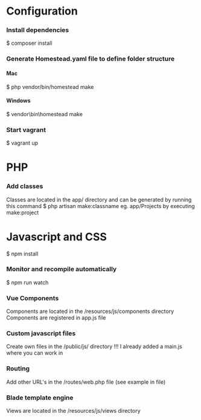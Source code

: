 # Configuration

### Install dependencies
$ composer install

### Generate Homestead.yaml file to define folder structure
#### Mac
$ php vendor/bin/homestead make
#### Windows
$ vendor\\bin\\homestead make

### Start vagrant
$ vagrant up

# PHP

### Add classes

Classes are located in the app/ directory and can be generated by running this command
$ php artisan make:classname
eg. app/Projects by executing make:project

# Javascript and CSS
$ npm install

### Monitor and recompile automatically
$ npm run watch

### Vue Components

Components are located in the /resources/js/components directory
Components are registered in app.js file

### Custom javascript files

Create own files in the /public/js/ directory
!!! I already added a main.js where you can work in

### Routing
Add other URL's in the /routes/web.php file (see example in file)

### Blade template engine
Views are located in the /resources/js/views directory



